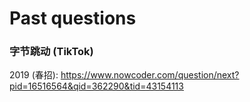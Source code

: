 # Past questions

### 字节跳动 (TikTok)
2019 (春招): https://www.nowcoder.com/question/next?pid=16516564&qid=362290&tid=43154113 <br />
